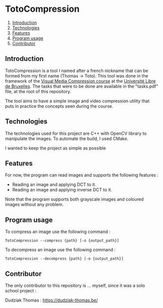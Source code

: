 # TotoCompression

1. [Introduction](#intro)
2. [Technologies](#technologies)
3. [Features](#features)
4. [Program usage](#usage)
5. [Contributor](#contributor)

<a name="intro"></a>

## Introduction

TotoCompression is a tool I named after a french nickname that can be formed from my first name (Thomas -> Toto). This tool was done in the framework of the [Visual Media Compression course](https://www.ulb.be/fr/programme/info-h516) at the [Université Libre de Bruxelles](https://www.ulb.be). The tasks that were to be done are available in the "tasks.pdf" file, at the root of this repository.

The tool aims to have a simple image and video compression utility that puts in practice the concepts seen during the course.

<a name="technologies"></a>

## Technologies 

The technologies used for this project are C++ with OpenCV library to manipulate the images. To automate the build, I used CMake.

I wanted to keep the project as simple as possible 

<a name="features"></a>

## Features

For now, the program can read images and supports the following features :

- Reading an image and applying DCT to it.
- Reading an image and applying inverse DCT to it.

Note that the program supports both grayscale images and coloured images without any problem.

<a name="usage"></a>

## Program usage

To compress an image use the following command :

```
TotoCompression --compress {path} [-o {output_path}]
```

To decompress an image use the following command :

```
TotoCompression --decompress {path} [-o {output_path}]
```


<a name="contributor"></a>

## Contributor

The only contributor to this repository is ... myself, since it was a solo school project :

Dudziak Thomas : https://dudziak-thomas.be/


